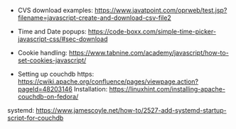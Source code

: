 * CVS download examples: https://www.javatpoint.com/oprweb/test.jsp?filename=javascript-create-and-download-csv-file2
* Time and Date popups: https://code-boxx.com/simple-time-picker-javascript-css/#sec-download
* Cookie handling: https://www.tabnine.com/academy/javascript/how-to-set-cookies-javascript/

* Setting up couchdb
https: https://cwiki.apache.org/confluence/pages/viewpage.action?pageId=48203146
Installation: https://linuxhint.com/installing-apache-couchdb-on-fedora/

systemd:
https://www.jamescoyle.net/how-to/2527-add-systemd-startup-script-for-couchdb
